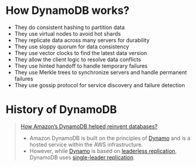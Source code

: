 # How DynamoDB works?
- They do consistent hashing to partition data
- They use virtual nodes to avoid hot shards
- They replicate data across many servers for durability
- They use sloppy quorum for data consistency
- They use vector clocks to find the latest data version
- They allow the client logic to resolve data conflicts
- They use hinted handoff to handle temporary failures
- They use Merkle trees to synchronize servers and handle permanent failures
- They use gossip protocol for service discovery and failure detection

# History of DynamoDB
> [How Amazon’s DynamoDB helped reinvent databases?](https://www.networkworld.com/article/2932313/how-amazon-s-dynamodb-helped-reinvent-databases.html)
> - Amazon DynamoDB is built on the principles of [Dynamo](https://github.com/Anshul619/HLD-System-Designs/blob/main/3_Databases/5_Database-Internals/DynamoStyleDatabases.md) and is a hosted service within the AWS infrastructure.
> - However, while [Dynamo](https://github.com/Anshul619/HLD-System-Designs/blob/main/3_Databases/5_Database-Internals/DynamoStyleDatabases.md) is based on [leaderless replication](https://github.com/Anshul619/HLD-System-Designs/blob/main/3_Databases/4_Consistency-Replication/Replication.md), DynamoDB uses [single-leader replication](https://github.com/Anshul619/HLD-System-Designs/blob/main/3_Databases/4_Consistency-Replication/Replication.md).